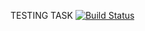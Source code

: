 TESTING TASK
[![Build Status](https://travis-ci.org/akrukovich/restchat.svg?branch=master)](https://travis-ci.org/akrukovich/restchat)

